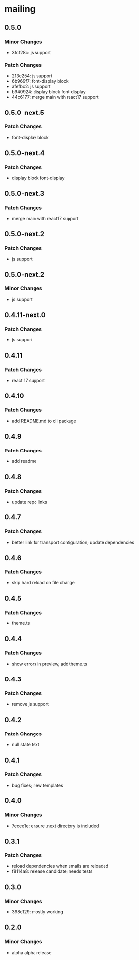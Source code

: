 # mailing

## 0.5.0

### Minor Changes

- 3fcf28c: js support

### Patch Changes

- 213e254: js support
- 6b969f7: font-display block
- afefbc2: js support
- b940924: display block font-display
- 44c6177: merge main with react17 support

## 0.5.0-next.5

### Patch Changes

- font-display block

## 0.5.0-next.4

### Patch Changes

- display block font-display

## 0.5.0-next.3

### Patch Changes

- merge main with react17 support

## 0.5.0-next.2

### Patch Changes

- js support

## 0.5.0-next.2

### Minor Changes

- js support

## 0.4.11-next.0

### Patch Changes

- js support

## 0.4.11

### Patch Changes

- react 17 support

## 0.4.10

### Patch Changes

- add README.md to cli package

## 0.4.9

### Patch Changes

- add readme

## 0.4.8

### Patch Changes

- update repo links

## 0.4.7

### Patch Changes

- better link for transport configuration; update dependencies

## 0.4.6

### Patch Changes

- skip hard reload on file change

## 0.4.5

### Patch Changes

- theme.ts

## 0.4.4

### Patch Changes

- show errors in preview, add theme.ts

## 0.4.3

### Patch Changes

- remove js support

## 0.4.2

### Patch Changes

- null state text

## 0.4.1

### Patch Changes

- bug fixes; new templates

## 0.4.0

### Minor Changes

- 7ecee1e: ensure .next directory is included

## 0.3.1

### Patch Changes

- reload dependencies when emails are reloaded
- f8114a8: release candidate; needs tests

## 0.3.0

### Minor Changes

- 398c129: mostly working

## 0.2.0

### Minor Changes

- alpha alpha release
